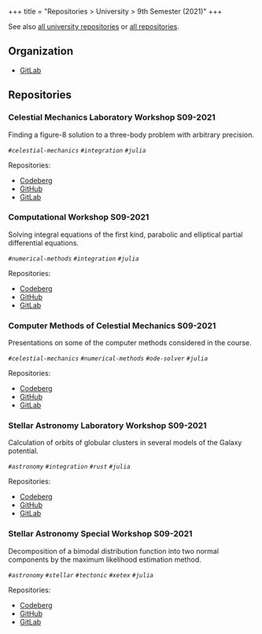 +++
title = "Repositories > University > 9th Semester (2021)"
+++

See also [all university repositories](@/notes/Repositories_University.md) or [all repositories](@/notes/Repositories.md).

## Organization

- [GitLab](https://gitlab.com/paveloom-g/university/s09-2021)

## Repositories

### Celestial Mechanics Laboratory Workshop S09-2021

Finding a figure-8 solution to a three-body problem with arbitrary precision.

*`#celestial-mechanics` `#integration` `#julia`*

Repositories:

- [Codeberg](https://codeberg.org/paveloom-university/Celestial-Mechanics-Laboratory-Workshop-S09-2021)
- [GitHub](https://github.com/paveloom-university/Celestial-Mechanics-Laboratory-Workshop-S09-2021)
- [GitLab](https://gitlab.com/paveloom-g/university/s09-2021/celestial-mechanics-laboratory-workshop)

### Computational Workshop S09-2021

Solving integral equations of the first kind, parabolic and elliptical partial differential equations.

*`#numerical-methods` `#integration` `#julia`*

Repositories:

- [Codeberg](https://codeberg.org/paveloom-university/Computational-Workshop-S09-2021)
- [GitHub](https://github.com/paveloom-university/Computational-Workshop-S09-2021)
- [GitLab](https://gitlab.com/paveloom-g/university/s09-2021/computational-workshop)

### Computer Methods of Celestial Mechanics S09-2021

Presentations on some of the computer methods considered in the course.

*`#celestial-mechanics` `#numerical-methods` `#ode-solver` `#julia`*

Repositories:

- [Codeberg](https://codeberg.org/paveloom-university/Computer-Methods-of-Celestial-Mechanics-S09-2021)
- [GitHub](https://github.com/paveloom-university/Computer-Methods-of-Celestial-Mechanics-S09-2021)
- [GitLab](https://gitlab.com/paveloom-g/university/s09-2021/computer-methods-of-celestial-mechanics)

### Stellar Astronomy Laboratory Workshop S09-2021

Calculation of orbits of globular clusters in several models of the Galaxy potential.

*`#astronomy` `#integration` `#rust` `#julia`*

Repositories:

- [Codeberg](https://codeberg.org/paveloom-university/Stellar-Astronomy-Laboratory-Workshop-S09-2021)
- [GitHub](https://github.com/paveloom-university/Stellar-Astronomy-Laboratory-Workshop-S09-2021)
- [GitLab](https://gitlab.com/paveloom-g/university/s09-2021/stellar-astronomy-laboratory-workshop)

### Stellar Astronomy Special Workshop S09-2021

Decomposition of a bimodal distribution function into two normal components by the maximum likelihood estimation method.

*`#astronomy` `#stellar` `#tectonic` `#xetex` `#julia`*

Repositories:

- [Codeberg](https://codeberg.org/paveloom-university/Stellar-Astronomy-Special-Workshop-S09-2021)
- [GitHub](https://github.com/paveloom-university/Stellar-Astronomy-Special-Workshop-S09-2021)
- [GitLab](https://gitlab.com/paveloom-g/university/s09-2021/stellar-astronomy-special-workshop)
